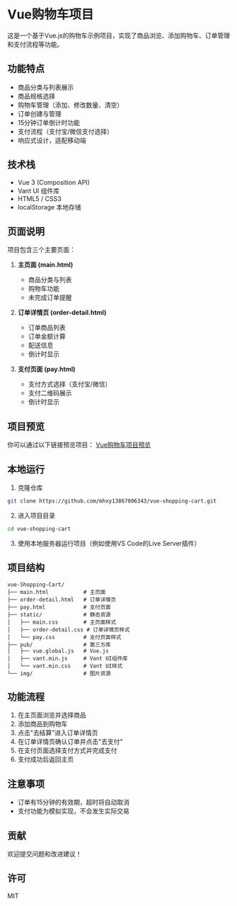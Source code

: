 # Vue购物车项目

这是一个基于Vue.js的购物车示例项目，实现了商品浏览、添加购物车、订单管理和支付流程等功能。

## 功能特点

- 商品分类与列表展示
- 商品规格选择
- 购物车管理（添加、修改数量、清空）
- 订单创建与管理
- 15分钟订单倒计时功能
- 支付流程（支付宝/微信支付选择）
- 响应式设计，适配移动端

## 技术栈

- Vue 3 (Composition API)
- Vant UI 组件库
- HTML5 / CSS3
- localStorage 本地存储

## 页面说明

项目包含三个主要页面：

1. **主页面 (main.html)**
   - 商品分类与列表
   - 购物车功能
   - 未完成订单提醒

2. **订单详情页 (order-detail.html)**
   - 订单商品列表
   - 订单金额计算
   - 配送信息
   - 倒计时显示

3. **支付页面 (pay.html)**
   - 支付方式选择（支付宝/微信）
   - 支付二维码展示
   - 倒计时显示

## 项目预览

你可以通过以下链接预览项目：
[Vue购物车项目预览](https://mhxy13867806343.github.io/vue-shopping-cart/)

## 本地运行

1. 克隆仓库
```bash
git clone https://github.com/mhxy13867806343/vue-shopping-cart.git
```

2. 进入项目目录
```bash
cd vue-shopping-cart
```

3. 使用本地服务器运行项目（例如使用VS Code的Live Server插件）

## 项目结构

```
vue-Shopping-Cart/
├── main.html           # 主页面
├── order-detail.html   # 订单详情页
├── pay.html            # 支付页面
├── static/             # 静态资源
│   ├── main.css        # 主页面样式
│   ├── order-detail.css # 订单详情页样式
│   └── pay.css         # 支付页面样式
├── pub/                # 第三方库
│   ├── vue.global.js   # Vue.js
│   ├── vant.min.js     # Vant UI组件库
│   └── vant.min.css    # Vant UI样式
└── img/                # 图片资源
```

## 功能流程

1. 在主页面浏览并选择商品
2. 添加商品到购物车
3. 点击"去结算"进入订单详情页
4. 在订单详情页确认订单并点击"去支付"
5. 在支付页面选择支付方式并完成支付
6. 支付成功后返回主页

## 注意事项

- 订单有15分钟的有效期，超时将自动取消
- 支付功能为模拟实现，不会发生实际交易

## 贡献

欢迎提交问题和改进建议！

## 许可

MIT
